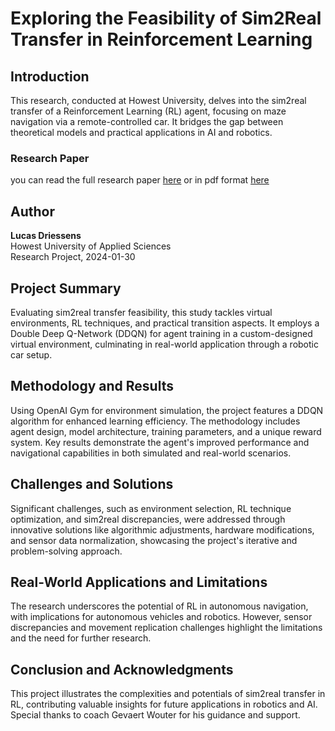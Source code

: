 # Exploring the Feasibility of Sim2Real Transfer in Reinforcement Learning

## Introduction

This research, conducted at Howest University, delves into the sim2real transfer of a Reinforcement Learning (RL) agent, focusing on maze navigation via a remote-controlled car. It bridges the gap between theoretical models and practical applications in AI and robotics.

### Research Paper

you can read the full research paper [here](./researchPaper.md) or in pdf format [here](./Paper.pdf)

## Author

**Lucas Driessens**  
Howest University of Applied Sciences  
Research Project, 2024-01-30

## Project Summary

Evaluating sim2real transfer feasibility, this study tackles virtual environments, RL techniques, and practical transition aspects. It employs a Double Deep Q-Network (DDQN) for agent training in a custom-designed virtual environment, culminating in real-world application through a robotic car setup.

## Methodology and Results

Using OpenAI Gym for environment simulation, the project features a DDQN algorithm for enhanced learning efficiency. The methodology includes agent design, model architecture, training parameters, and a unique reward system. Key results demonstrate the agent's improved performance and navigational capabilities in both simulated and real-world scenarios.

## Challenges and Solutions

Significant challenges, such as environment selection, RL technique optimization, and sim2real discrepancies, were addressed through innovative solutions like algorithmic adjustments, hardware modifications, and sensor data normalization, showcasing the project's iterative and problem-solving approach.

## Real-World Applications and Limitations

The research underscores the potential of RL in autonomous navigation, with implications for autonomous vehicles and robotics. However, sensor discrepancies and movement replication challenges highlight the limitations and the need for further research.

## Conclusion and Acknowledgments

This project illustrates the complexities and potentials of sim2real transfer in RL, contributing valuable insights for future applications in robotics and AI. Special thanks to coach Gevaert Wouter for his guidance and support.
